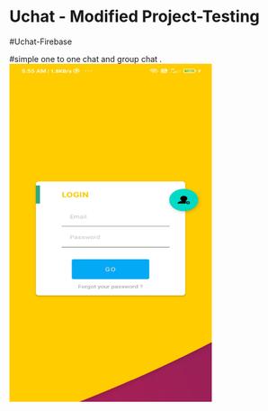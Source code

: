 # Uchat - Modified Project-Testing
#Uchat-Firebase 

#simple one to one chat and group chat . </hr>
<img height=600 width=360 src="https://github.com/ashokas058/Uchat/blob/master/Output/Screenshot_2021-05-17-05-55-19-452_com.chat.uchat.jpg" />
